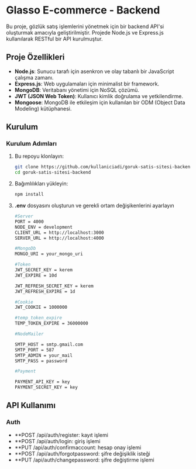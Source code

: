 # Glasso E-commerce - Backend

Bu proje, gözlük satış işlemlerini yönetmek için bir backend API'si oluşturmak amacıyla geliştirilmiştir. Projede Node.js ve Express.js kullanılarak RESTful bir API kurulmuştur.

## Proje Özellikleri

- **Node.js**: Sunucu tarafı için asenkron ve olay tabanlı bir JavaScript çalışma zamanı.
- **Express.js**: Web uygulamaları için minimalist bir framework.
- **MongoDB**: Veritabanı yönetimi için NoSQL çözümü.
- **JWT (JSON Web Token)**: Kullanıcı kimlik doğrulama ve yetkilendirme.
- **Mongoose**: MongoDB ile etkileşim için kullanılan bir ODM (Object Data Modeling) kütüphanesi.

## Kurulum

### Kurulum Adımları

1. Bu repoyu klonlayın:
   ```bash
   git clone https://github.com/kullaniciadi/goruk-satis-sitesi-backend.git
   cd goruk-satis-sitesi-backend

2. Bağımlılıkları yükleyin:
   ```bash
   npm install
3. **.env** dosyasını oluşturun ve gerekli ortam değişikenlerini ayarlayın
   ```bash
   #Server
   PORT = 4000
   NODE_ENV = development
   CLIENT_URL = http://localhost:3000
   SERVER_URL = http://localhost:4000

   #MongoDb
   MONGO_URI = your_mongo_uri

   #Token
   JWT_SECRET_KEY = kerem
   JWT_EXPIRE = 10d

   JWT_REFRESH_SECRET_KEY = kerem
   JWT_REFRESH_EXPIRE = 1d

   #Cookie
   JWT_COOKIE = 1000000

   #temp_token_expire
   TEMP_TOKEN_EXPIRE = 36000000

   #NodeMailer

   SMTP_HOST = smtp.gmail.com
   SMTP_PORT = 587
   SMTP_ADMIN = your_mail
   SMTP_PASS = password

   #Payment

   PAYMENT_API_KEY = key
   PAYMENT_SECRET_KEY = key
   
## API Kullanımı

### Auth

- **POST /api/auth/register: kayıt işlemi
- **POST /api/auth/login: giriş işlemi
- **PUT /api/auth/confirmaccount: hesap onay işlemi
- **POST /api/auth/forgotpassword: şifre değişiklik isteği
- **PUT /api/auth/changepassword: şifre değiştirme işlemi


